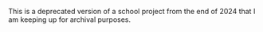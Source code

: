 This is a deprecated version of a school project from the end of 2024 that I am keeping up for archival purposes.
